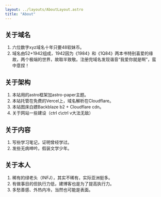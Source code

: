 ```yaml
---
layout: ../layouts/AboutLayout.astro
title: "About"
---
```


## 关于域名

1. 六位数字xyz域名十年只要48软妹币。
2. 域名由52+1942组成，1942因为《1984》和《1Q84》两本书特别喜爱的缘故，两个极端的世界，故取半致敬。注册完域名发现谐音“我爱你就是啊”，蛮中意捏！

## 关于架构

1. 本站用的astro框架加astro-paper主题。
2. 本站托管在免费的Vercel上，域名解析在Cloudflare。
3. 本站图床白嫖Backblaze b2 + Cloudflare cdn。
4. 关于网站一些建设（ctrl c\ctrl v大法无敌）

## 关于内容

1. 写些学习笔记，证明曾经学过。
2. 发些无病呻吟，假装文学少年。

## 关于本人

1. 稀有的绿老头（INFJ），其实不稀有，实际亚洲挺多。
2. 有做事目的但执行力低，建博客也是为了提高执行力。
3. 多愁善感、外热内冷，当然也可能是表面。
